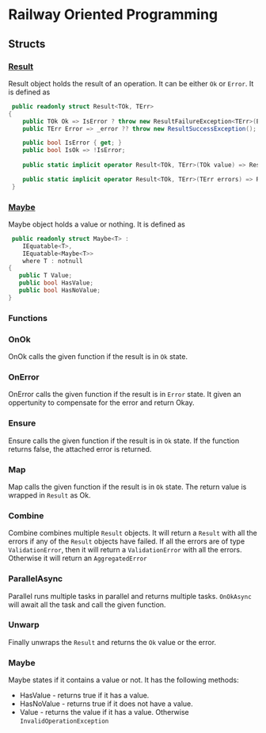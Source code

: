 # Railway Oriented Programming

## Structs

### [Result](RailwayOrientedProgramming/src/Result/Result{TOk,TErr}.cs)

 Result object holds the result of an operation. It can be either `Ok` or `Error`.
 It is defined as

```csharp
 public readonly struct Result<TOk, TErr>
{
    public TOk Ok => IsError ? throw new ResultFailureException<TErr>(Error) : _ok!;
    public TErr Error => _error ?? throw new ResultSuccessException();

    public bool IsError { get; }
    public bool IsOk => !IsError;
    
    public static implicit operator Result<TOk, TErr>(TOk value) => Result.Success<TOk, TErr>(value);

    public static implicit operator Result<TOk, TErr>(TErr errors) => Result.Failure<TOk, TErr>(errors);
 }
 ```

### [Maybe](RailwayOrientedProgramming\src\Maybe\Maybe{T}.cs)

Maybe object holds a value or nothing. It is defined as

```csharp
 public readonly struct Maybe<T> :
    IEquatable<T>,
    IEquatable<Maybe<T>>
    where T : notnull
{
   public T Value;
   public bool HasValue;
   public bool HasNoValue;
}
```

### Functions

### OnOk

OnOk calls the given function if the result is in `Ok` state.

### OnError

 OnError calls the given function if the result is in `Error` state.
 It given an oppertunity to compensate for the error and return Okay.

### Ensure

 Ensure calls the given function if the result is in `Ok` state.
 If the function returns false, the attached error is returned.

### Map

 Map calls the given function if the result is in `Ok` state.
 The return value is wrapped in `Result` as Ok.

### Combine

 Combine combines multiple `Result` objects. It will return a `Result` with all the errors if any of the `Result` objects have failed.
 If all the errors are of type `ValidationError`, then it will return a `ValidationError` with all the errors. 
 Otherwise it will return an `AggregatedError`

### ParallelAsync

 Parallel runs multiple tasks in parallel and returns multiple tasks. `OnOkAsync` will await all the task and call the given function.

### Unwarp

 Finally unwraps the `Result` and returns the `Ok` value or the error.

### Maybe

 Maybe states if it contains a value or not.
 It has the following methods:

- HasValue - returns true if it has a value.
- HasNoValue - returns true if it does not have a value.
- Value - returns the value if it has a value. Otherwise `InvalidOperationException`